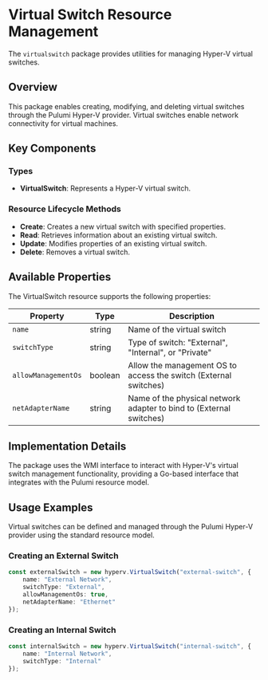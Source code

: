 # Virtual Switch Resource Management

The `virtualswitch` package provides utilities for managing Hyper-V virtual switches.

## Overview

This package enables creating, modifying, and deleting virtual switches through the Pulumi Hyper-V provider. Virtual switches enable network connectivity for virtual machines.

## Key Components

### Types

- **VirtualSwitch**: Represents a Hyper-V virtual switch.

### Resource Lifecycle Methods

- **Create**: Creates a new virtual switch with specified properties.
- **Read**: Retrieves information about an existing virtual switch.
- **Update**: Modifies properties of an existing virtual switch.
- **Delete**: Removes a virtual switch.

## Available Properties

The VirtualSwitch resource supports the following properties:

| Property | Type | Description |
|----------|------|-------------|
| `name` | string | Name of the virtual switch |
| `switchType` | string | Type of switch: "External", "Internal", or "Private" |
| `allowManagementOs` | boolean | Allow the management OS to access the switch (External switches) |
| `netAdapterName` | string | Name of the physical network adapter to bind to (External switches) |

## Implementation Details

The package uses the WMI interface to interact with Hyper-V's virtual switch management functionality, providing a Go-based interface that integrates with the Pulumi resource model.

## Usage Examples

Virtual switches can be defined and managed through the Pulumi Hyper-V provider using the standard resource model.

### Creating an External Switch

```typescript
const externalSwitch = new hyperv.VirtualSwitch("external-switch", {
    name: "External Network",
    switchType: "External",
    allowManagementOs: true,
    netAdapterName: "Ethernet"
});
```

### Creating an Internal Switch

```typescript
const internalSwitch = new hyperv.VirtualSwitch("internal-switch", {
    name: "Internal Network",
    switchType: "Internal"
});
```